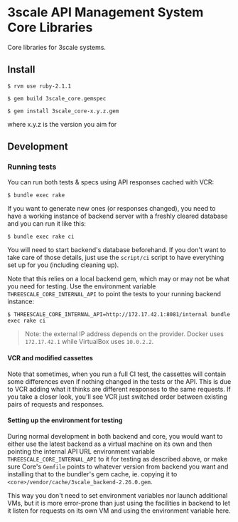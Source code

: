# 3scale API Management System Core Libraries

Core libraries for 3scale systems.

## Install

    $ rvm use ruby-2.1.1

    $ gem build 3scale_core.gemspec

    $ gem install 3scale_core-x.y.z.gem

where x.y.z is the version you aim for

## Development

### Running tests

You can run both tests & specs using API responses cached with VCR:

    $ bundle exec rake

If you want to generate new ones (or responses changed), you need to have a
working instance of backend server with a freshly cleared database and you can
run it like this:

    $ bundle exec rake ci

You will need to start backend's database beforehand. If you don't want to take
care of those details, just use the `script/ci` script to have everything set up
for you (including cleaning up).

Note that this relies on a local backend gem, which may or may not be what you
need for testing. Use the environment variable `THREESCALE_CORE_INTERNAL_API` to
point the tests to your running backend instance:

    $ THREESCALE_CORE_INTERNAL_API=http://172.17.42.1:8081/internal bundle exec rake ci

> Note: the external IP address depends on the provider. Docker uses `172.17.42.1` while VirtualBox uses `10.0.2.2`.

#### VCR and modified cassettes

Note that sometimes, when you run a full CI test, the cassettes will contain some
differences even if nothing changed in the tests or the API. This is due to VCR
adding what it thinks are different responses to the same requests. If you take a
closer look, you'll see VCR just switched order between existing pairs of requests
and responses.

#### Setting up the environment for testing

During normal development in both backend and core, you would want to either use
the latest backend as a virtual machine on its own and then pointing the internal
API URL environment variable `THREESCALE_CORE_INTERNAL_API` to it for testing as
described above, or make sure Core's `Gemfile` points to whatever version from
backend you want and installing that to the bundler's gem cache, ie. copying it
to `<core>/vendor/cache/3scale_backend-2.26.0.gem`.

This way you don't need to set environment variables nor launch additional VMs,
but it is more error-prone than just using the facilities in backend to let it
listen for requests on its own VM and using the environment variable here.
